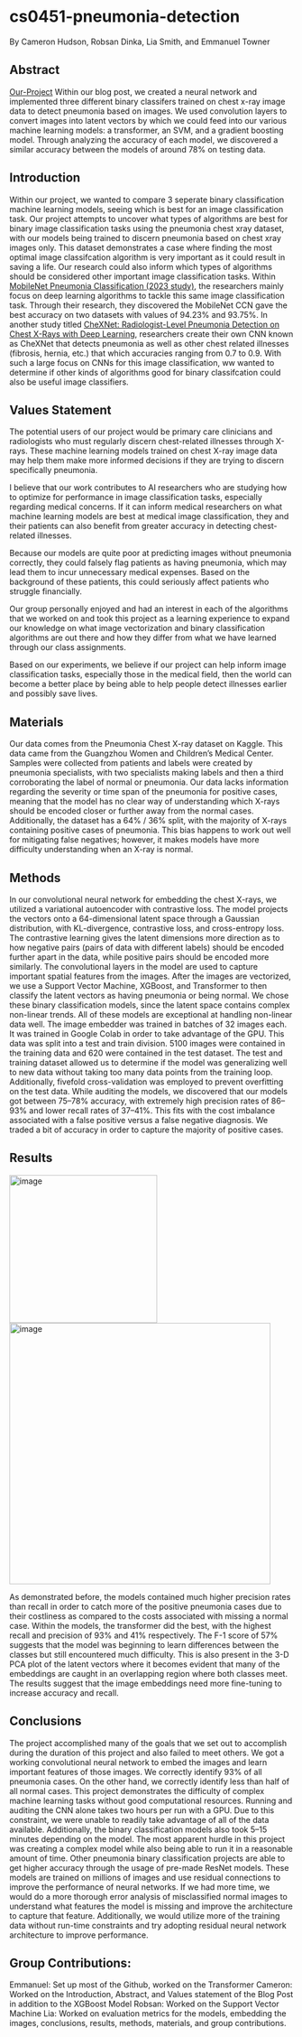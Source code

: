 # cs0451-pneumonia-detection
By Cameron Hudson, Robsan Dinka, Lia Smith, and Emmanuel Towner

## Abstract
[Our-Project](https://github.com/EpicET/cs0451-pneumonia-detection)
Within our blog post, we created a neural network and implemented three different binary classifers trained on chest x-ray image data to detect pneumonia based on images. We used convolution layers to convert images into latent vectors by which we could feed into our various machine learning models: a transformer, an SVM, and a gradient boosting model. Through analyzing the accuracy of each model, we discovered a similar accuracy between the models of around 78% on testing data.

## Introduction
Within our project, we wanted to compare 3 seperate binary classification machine learning models, seeing which is best for an image classification task. Our project attempts to uncover what types of algorithms are best for binary image classification tasks using the pneumonia chest xray dataset, with our models being trained to discern pneumonia based on chest xray images only. This dataset demonstrates a case where finding the most optimal image classifcation algorithm is very important as it could result in saving a life. Our research could also inform which types of algorithms should be considered other important image classification tasks. Within [MobileNet Pneumonia Classification (2023 study)](https://pmc.ncbi.nlm.nih.gov/articles/PMC10252226/), the researchers mainly focus on deep learning algorithms to tackle this same image classification task. Through their research, they discovered the MobileNet CCN gave the best accuracy on two datasets with values of 94.23% and 93.75%. In another study titled [CheXNet: Radiologist-Level Pneumonia Detection on Chest X-Rays with Deep Learning](https://arxiv.org/pdf/1711.05225), researchers create their own CNN known as CheXNet that detects pneumonia as well as other chest related illnesses (fibrosis, hernia, etc.) that which accuracies ranging from 0.7 to 0.9. With such a large focus on CNNs for this image classification, ww wanted to determine if other kinds of algorithms good for binary classifcation could also be useful image classifiers.  

## Values Statement
The potential users of our project would be primary care clinicians and radiologists who must regularly discern chest-related illnesses through X-rays. These machine learning models trained on chest X-ray image data may help them make more informed decisions if they are trying to discern specifically pneumonia.

I believe that our work contributes to AI researchers who are studying how to optimize for performance in image classification tasks, especially regarding medical concerns. If it can inform medical researchers on what machine learning models are best at medical image classification, they and their patients can also benefit from greater accuracy in detecting chest-related illnesses.

Because our models are quite poor at predicting images without pneumonia correctly, they could falsely flag patients as having pneumonia, which may lead them to incur unnecessary medical expenses. Based on the background of these patients, this could seriously affect patients who struggle financially.

Our group personally enjoyed and had an interest in each of the algorithms that we worked on and took this project as a learning experience to expand our knowledge on what image vectorization and binary classification algorithms are out there and how they differ from what we have learned through our class assignments.

Based on our experiments, we believe if our project can help inform image classification tasks, especially those in the medical field, then the world can become a better place by being able to help people detect illnesses earlier and possibly save lives.

## Materials
Our data comes from the Pneumonia Chest X-ray dataset on Kaggle. This data came from the Guangzhou Women and Children’s Medical Center. Samples were collected from patients and labels were created by pneumonia specialists, with two specialists making labels and then a third corroborating the label of normal or pneumonia. Our data lacks information regarding the severity or time span of the pneumonia for positive cases, meaning that the model has no clear way of understanding which X-rays should be encoded closer or further away from the normal cases. Additionally, the dataset has a 64% / 36% split, with the majority of X-rays containing positive cases of pneumonia. This bias happens to work out well for mitigating false negatives; however, it makes models have more difficulty understanding when an X-ray is normal.

## Methods
In our convolutional neural network for embedding the chest X-rays, we utilized a variational autoencoder with contrastive loss. The model projects the vectors onto a 64-dimensional latent space through a Gaussian distribution, with KL-divergence, contrastive loss, and cross-entropy loss. The contrastive learning gives the latent dimensions more direction as to how negative pairs (pairs of data with different labels) should be encoded further apart in the data, while positive pairs should be encoded more similarly. The convolutional layers in the model are used to capture important spatial features from the images. After the images are vectorized, we use a Support Vector Machine, XGBoost, and Transformer to then classify the latent vectors as having pneumonia or being normal. We chose these binary classification models, since the latent space contains complex non-linear trends. All of these models are exceptional at handling non-linear data well. The image embedder was trained in batches of 32 images each. It was trained in Google Colab in order to take advantage of the GPU. This data was split into a test and train division. 5100 images were contained in the training data and 620 were contained in the test dataset. The test and training dataset allowed us to determine if the model was generalizing well to new data without taking too many data points from the training loop. Additionally, fivefold cross-validation was employed to prevent overfitting on the test data. While auditing the models, we discovered that our models got between 75–78% accuracy, with extremely high precision rates of 86–93% and lower recall rates of 37–41%. This fits with the cost imbalance associated with a false positive versus a false negative diagnosis. We traded a bit of accuracy in order to capture the majority of positive cases.


## Results 
<img width="262" alt="image" src="https://github.com/user-attachments/assets/2bd2c6ef-4d1a-4994-ad37-e454924eee0d" />
<img width="463" alt="image" src="https://github.com/user-attachments/assets/897d1e6c-110d-4291-bec7-f3ea6cc16fc5" />

As demonstrated before, the models contained much higher precision rates than recall in order to catch more of the positive pneumonia cases due to their costliness as compared to the costs associated with missing a normal case. Within the models, the transformer did the best, with the highest recall and precision of 93% and 41% respectively. The F-1 score of 57% suggests that the model was beginning to learn differences between the classes but still encountered much difficulty. This is also present in the 3-D PCA plot of the latent vectors where it becomes evident that many of the embeddings are caught in an overlapping region where both classes meet. The results suggest that the image embeddings need more fine-tuning to increase accuracy and recall.


## Conclusions

The project accomplished many of the goals that we set out to accomplish during the duration of this project and also failed to meet others. We got a working convolutional neural network to embed the images and learn important features of those images. We correctly identify 93% of all pneumonia cases. On the other hand, we correctly identify less than half of all normal cases. This project demonstrates the difficulty of complex machine learning tasks without good computational resources. Running and auditing the CNN alone takes two hours per run with a GPU. Due to this constraint, we were unable to readily take advantage of all of the data available. Additionally, the binary classification models also took 5–15 minutes depending on the model. The most apparent hurdle in this project was creating a complex model while also being able to run it in a reasonable amount of time. Other pneumonia binary classification projects are able to get higher accuracy through the usage of pre-made ResNet models. These models are trained on millions of images and use residual connections to improve the performance of neural networks. If we had more time, we would do a more thorough error analysis of misclassified normal images to understand what features the model is missing and improve the architecture to capture that feature. Additionally, we would utilize more of the training data without run-time constraints and try adopting residual neural network architecture to improve performance.

## Group Contributions:
Emmanuel: Set up most of the Github, worked on the Transformer
Cameron: Worked on the Introduction, Abstract, and Values statement of the Blog Post in addition to the XGBoost Model
Robsan: Worked on the Support Vector Machine 
Lia: Worked on evaluation metrics for the models, embedding the images, conclusions, results, methods, materials, and group contributions. 







